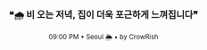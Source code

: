 <div align="center">

<br>

<h3>❝🌧️ 비 오는 저녁, 집이 더욱 포근하게 느껴집니다❞</h3>

<sub>09:00 PM • Seoul 🌦️ • by CrowRish</sub>

<br>

</div>